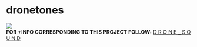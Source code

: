 dronetones
==========

<img src="https://raw.github.com/alejoduque/dronetones/master/imgs/V2_ascii.jpg" /> <br>
<B>FOR +INFO CORRESPONDING TO THIS PROJECT FOLLOW:</B>
<a href=https://github.com/alejoduque/dronetones/wiki/Drone-Sound>D R O N E _ S O U N D</a>
